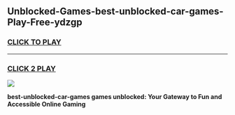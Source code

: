 
## Unblocked-Games-best-unblocked-car-games-Play-Free-ydzgp
<h3>
<a href="https://premium76.site?title=best-unblocked-car-games&ref=21A">CLICK TO PLAY</a></h3>
<hr>

<h3>
<a href="https://premium76.site?title=best-unblocked-car-games&ref=21A">CLICK 2 PLAY</a>
  
</h3>

<a href="https://premium76.site?title=best-unblocked-car-games&ref=21A"><img src="https://clearcache.store/games.png"></a>


**best-unblocked-car-games games unblocked: Your Gateway to Fun and Accessible Online Gaming**
